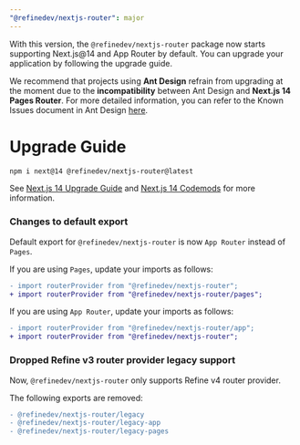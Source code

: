 ```yaml
---
"@refinedev/nextjs-router": major
---
```


With this version, the `@refinedev/nextjs-router` package now starts supporting Next.js@14 and App Router by default. You can upgrade your application by following the upgrade guide.

We recommend that projects using **Ant Design** refrain from upgrading at the moment due to the **incompatibility** between Ant Design and **Next.js 14 Pages Router**. For more detailed information, you can refer to the Known Issues document in Ant Design [here](https://refine.dev/docs/ui-integrations/ant-design/introduction/#known-issues).

# Upgrade Guide

```bash
npm i next@14 @refinedev/nextjs-router@latest
```

See [Next.js 14 Upgrade Guide](https://nextjs.org/docs/pages/building-your-application/upgrading/version-14) and [Next.js 14 Codemods](https://nextjs.org/docs/pages/building-your-application/upgrading/codemods#nextjs-codemods) for more information.

### Changes to default export

Default export for `@refinedev/nextjs-router` is now `App Router` instead of `Pages`.

If you are using `Pages`, update your imports as follows:

```diff
- import routerProvider from "@refinedev/nextjs-router";
+ import routerProvider from "@refinedev/nextjs-router/pages";
```

If you are using `App Router`, update your imports as follows:

```diff
- import routerProvider from "@refinedev/nextjs-router/app";
+ import routerProvider from "@refinedev/nextjs-router";
```

### Dropped Refine v3 router provider legacy support

Now, `@refinedev/nextjs-router` only supports Refine v4 router provider.

The following exports are removed:

```diff
- @refinedev/nextjs-router/legacy
- @refinedev/nextjs-router/legacy-app
- @refinedev/nextjs-router/legacy-pages
```
